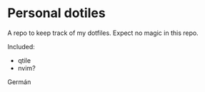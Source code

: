 # Personal dotiles

A repo to keep track of my dotfiles. Expect no magic in this repo.





Included:

  * qtile
  * nvim?


Germán

